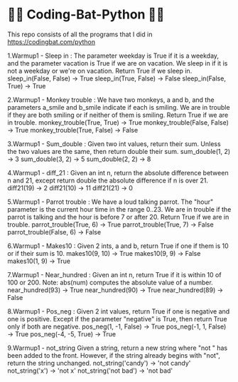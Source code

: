 # 👨‍💻 Coding-Bat-Python 👨‍💻

This repo consists of all the programs that I did in https://codingbat.com/python

1.Warmup1 - Sleep in : 
The parameter weekday is True if it is a weekday, and the parameter vacation is True if we are on vacation. We sleep in if it is not a weekday or we're on vacation. Return True if we sleep in.   sleep_in(False, False) → True sleep_in(True, False) → False sleep_in(False, True) → True

2.Warmup1 - Monkey trouble :
We have two monkeys, a and b, and the parameters a_smile and b_smile indicate if each is smiling. We are in trouble if they are both smiling or if neither of them is smiling. Return True if we are in trouble.   monkey_trouble(True, True) → True monkey_trouble(False, False) → True monkey_trouble(True, False) → False

3.Warmup1 - Sum_double :
Given two int values, return their sum. Unless the two values are the same, then return double their sum.   sum_double(1, 2) → 3 sum_double(3, 2) → 5 sum_double(2, 2) → 8

4.Warmup1 - diff_21 :
Given an int n, return the absolute difference between n and 21, except return double the absolute difference if n is over 21.   diff21(19) → 2 diff21(10) → 11 diff21(21) → 0

5.Warmup1 - Parrot trouble :
We have a loud talking parrot. The "hour" parameter is the current hour time in the range 0..23. We are in trouble if the parrot is talking and the hour is before 7 or after 20. Return True if we are in trouble.
parrot_trouble(True, 6) → True
parrot_trouble(True, 7) → False
parrot_trouble(False, 6) → False

6.Warmup1 - Makes10 :
Given 2 ints, a and b, return True if one if them is 10 or if their sum is 10.
makes10(9, 10) → True
makes10(9, 9) → False
makes10(1, 9) → True

7.Warmup1 - Near_hundred :
Given an int n, return True if it is within 10 of 100 or 200. Note: abs(num) computes the absolute value of a number.
near_hundred(93) → True
near_hundred(90) → True
near_hundred(89) → False

8.Warmup1 - Pos_neg :
Given 2 int values, return True if one is negative and one is positive. Except if the parameter "negative" is True, then return True only if both are negative.
pos_neg(1, -1, False) → True
pos_neg(-1, 1, False) → True
pos_neg(-4, -5, True) → True

9.Warmup1 - not_string
Given a string, return a new string where "not " has been added to the front. However, if the string already begins with "not", return the string unchanged.
not_string('candy') → 'not candy'
not_string('x') → 'not x'
not_string('not bad') → 'not bad'
